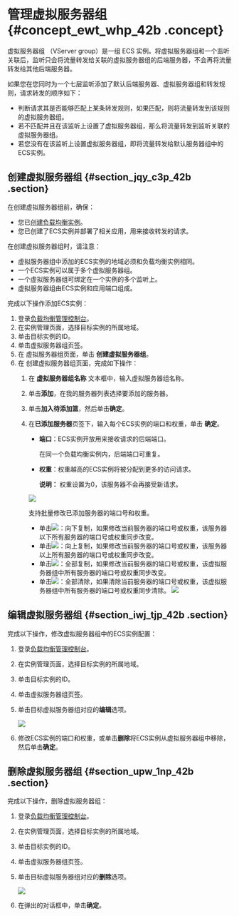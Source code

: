 # 管理虚拟服务器组 {#concept_ewt_whp_42b .concept}

虚拟服务器组 （VServer group）是一组 ECS 实例。将虚拟服务器组和一个监听关联后，监听只会将流量转发给关联的虚拟服务器组的后端服务器，不会再将流量转发给其他后端服务器。

如果您在您同时为一个七层监听添加了默认后端服务器、虚拟服务器组和转发规则，请求转发的顺序如下：

-   判断请求其是否能够匹配上某条转发规则，如果匹配，则将流量转发到该规则的虚拟服务器组。
-   若不匹配并且在该监听上设置了虚拟服务器组，那么将流量转发到监听关联的虚拟服务器组。
-   若您没有在该监听上设置虚拟服务器组，即将流量转发给默认服务器组中的ECS实例。

## 创建虚拟服务器组 {#section_jqy_c3p_42b .section}

在创建虚拟服务器组前，确保：

-   您已[创建负载均衡实例](cn.zh-CN/用户指南（旧版，即将下线）/负载均衡实例/创建实例.md#)。
-   您已创建了ECS实例并部署了相关应用，用来接收转发的请求。

在创建虚拟服务器组时，请注意：

-   虚拟服务器组中添加的ECS实例的地域必须和负载均衡实例相同。
-   一个ECS实例可以属于多个虚拟服务器组。
-   一个虚拟服务器组可绑定在一个实例的多个监听上。
-   虚拟服务器组由ECS实例和应用端口组成。

完成以下操作添加ECS实例：

1.  登录[负载均衡管理控制台](https://slb.console.aliyun.com/slb/)。
2.  在实例管理页面，选择目标实例的所属地域。
3.  单击目标实例的ID。
4.  单击虚拟服务器组页签。
5.  在 虚拟服务器组页面，单击 **创建虚拟服务器组**。
6.  在 创建虚拟服务器组页面，完成如下操作：
    1.  在 **虚拟服务器组名称** 文本框中，输入虚拟服务器组名称。
    2.  单击**添加**，在我的服务器列表选择要添加的服务器。
    3.  单击**加入待添加篮**，然后单击**确定**。
    4.  在**已添加服务器**页签下，输入每个ECS实例的端口和权重，单击 **确定**。

        -   **端口**：ECS实例开放用来接收请求的后端端口。

            在同一个负载均衡实例内，后端端口可重复。

        -   **权重**：权重越高的ECS实例将被分配到更多的访问请求。

            **说明：** 权重设置为0，该服务器不会再接受新请求。

        ![](http://static-aliyun-doc.oss-cn-hangzhou.aliyuncs.com/assets/img/15670/15357059717368_zh-CN.png)

        支持批量修改已添加服务器的端口号和权重。

        -   单击![](http://static-aliyun-doc.oss-cn-hangzhou.aliyuncs.com/assets/img/15670/153570597111116_zh-CN.png)：向下复制，如果修改当前服务器的端口号或权重，该服务器以下所有服务器的端口号或权重同步改变。
        -   单击![](http://static-aliyun-doc.oss-cn-hangzhou.aliyuncs.com/assets/img/15670/153570597111119_zh-CN.png)：向上复制，如果修改当前服务器的端口号或权重，该服务器以上所有服务器的端口号或权重同步改变。
        -   单击![](http://static-aliyun-doc.oss-cn-hangzhou.aliyuncs.com/assets/img/15670/153570597111120_zh-CN.png)：全部复制，如果修改当前服务器的端口号或权重，该虚拟服务器组中所有服务器的端口号或权重同步改变。
        -   单击![](http://static-aliyun-doc.oss-cn-hangzhou.aliyuncs.com/assets/img/15670/153570597111121_zh-CN.png)：全部清除，如果清除当前服务器的端口号或权重，该虚拟服务器组中所有服务器的端口号或权重同步清除。
        ![](http://static-aliyun-doc.oss-cn-hangzhou.aliyuncs.com/assets/img/15670/153570597111115_zh-CN.png)


## 编辑虚拟服务器组 {#section_iwj_tjp_42b .section}

完成以下操作，修改虚拟服务器组中的ECS实例配置：

1.  登录[负载均衡管理控制台](https://slb.console.aliyun.com/slb/)。
2.  在实例管理页面，选择目标实例的所属地域。
3.  单击目标实例的ID。
4.  单击虚拟服务器组页签。
5.  单击目标虚拟服务器组对应的**编辑**选项。

    ![](http://static-aliyun-doc.oss-cn-hangzhou.aliyuncs.com/assets/img/15670/15357059717473_zh-CN.png)

6.  修改ECS实例的端口和权重，或单击**删除**将ECS实例从虚拟服务器组中移除，然后单击**确定**。

## 删除虚拟服务器组 {#section_upw_1np_42b .section}

完成以下操作，删除虚拟服务器组：

1.  登录[负载均衡管理控制台](https://slb.console.aliyun.com/slb/)。
2.  在实例管理页面，选择目标实例的所属地域。
3.  单击目标实例的ID。
4.  单击虚拟服务器组页签。
5.  单击目标虚拟服务器组对应的**删除**选项。

    ![](http://static-aliyun-doc.oss-cn-hangzhou.aliyuncs.com/assets/img/15670/15357059717474_zh-CN.png)

6.  在弹出的对话框中，单击**确定**。

